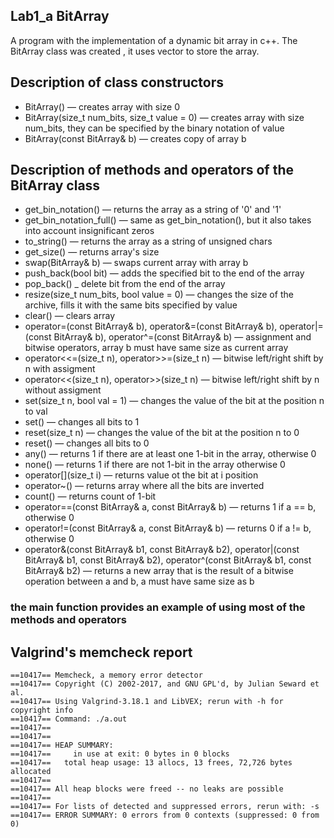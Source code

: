 ## Lab1_a BitArray
A program with the implementation of a dynamic bit array in c++. The BitArray class was created , it uses vector<unsigned char> to store the array.

## Description of class constructors
* BitArray() — creates array with size 0
* BitArray(size_t num_bits, size_t value = 0) — creates array with size num_bits, they can be specified by the binary notation of value
* BitArray(const BitArray& b) — creates copy of array b

## Description of methods and operators of the BitArray class
* get_bin_notation() — returns the array as a string of '0' and '1'
* get_bin_notation_full() — same as get_bin_notation(), but it also takes into account insignificant zeros
* to_string() — returns the array as a string of unsigned chars
* get_size() — returns array's size
* swap(BitArray& b) — swaps current array with array b
* push_back(bool bit) — adds the specified bit to the end of the array
* pop_back() _ delete bit from the end of the array
* resize(size_t num_bits, bool value = 0) — changes the size of the archive, fills it with the same bits specified by value
* clear() — clears array
* operator=(const BitArray& b), operator&=(const BitArray& b), operator|=(const BitArray& b), operator^=(const BitArray& b) — assignment and bitwise operators, array b must have same size as current array
* operator<<=(size_t n), operator>>=(size_t n) — bitwise left/right shift by n with assigment
* operator<<(size_t n),  operator>>(size_t n) — bitwise left/right shift by n without assigment
* set(size_t n, bool val = 1) — changes the value of the bit at the position n to val
* set() — changes all bits to 1
* reset(size_t n) — changes the value of the bit at the position n to 0
* reset() — changes all bits to 0
* any() — returns 1 if there are at least one 1-bit in the array, otherwise 0
* none() — returns 1 if there are not 1-bit in the array otherwise 0
* operator[](size_t i) — returns value ot the bit at i position
* operator~() — returns array where all the bits are inverted
* count() — returns count of 1-bit
* operator==(const BitArray& a, const BitArray& b) — returns 1 if a == b, otherwise 0
* operator!=(const BitArray& a, const BitArray& b) — returns 0 if a != b, otherwise 0
* operator&(const BitArray& b1, const BitArray& b2), operator|(const BitArray& b1, const BitArray& b2), operator^(const BitArray& b1, const BitArray& b2) — returns a new array that is the result of a bitwise operation between a and b, a must have same size as b
### the main function provides an example of using most of the methods and operators

## Valgrind's memcheck report
```
==10417== Memcheck, a memory error detector
==10417== Copyright (C) 2002-2017, and GNU GPL'd, by Julian Seward et al.
==10417== Using Valgrind-3.18.1 and LibVEX; rerun with -h for copyright info
==10417== Command: ./a.out
==10417==
==10417==
==10417== HEAP SUMMARY:
==10417==     in use at exit: 0 bytes in 0 blocks
==10417==   total heap usage: 13 allocs, 13 frees, 72,726 bytes allocated
==10417==
==10417== All heap blocks were freed -- no leaks are possible
==10417==
==10417== For lists of detected and suppressed errors, rerun with: -s
==10417== ERROR SUMMARY: 0 errors from 0 contexts (suppressed: 0 from 0)
```
